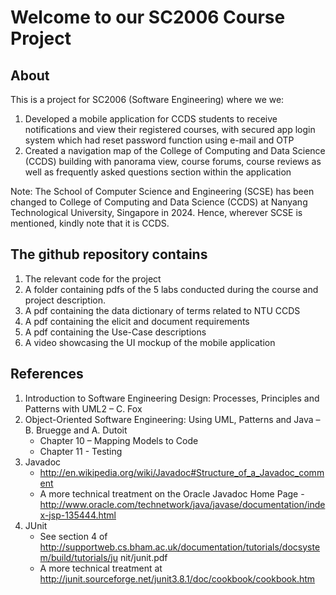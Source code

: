 # Welcome to our SC2006 Course Project
## About

This is a project for SC2006 (Software Engineering) where we we:
1. Developed a mobile application for CCDS students to receive notifications and view their registered courses, with secured app login system which had reset password function using e-mail and OTP
2. Created a navigation map of the College of Computing and Data Science (CCDS) building with panorama view, course forums, course reviews as well as frequently asked questions section within the application

Note: The School of Computer Science and Engineering (SCSE) has been changed to College of Computing and Data Science (CCDS) at Nanyang Technological University, Singapore in 2024. Hence, wherever SCSE is mentioned, kindly note that it is CCDS. 

## The github repository contains
  1. The relevant code for the project
  2. A folder containing pdfs of the 5 labs conducted during the course and project description. 
  3. A pdf containing the data dictionary of terms related to NTU CCDS
  4. A pdf containing the elicit and document requirements
  5. A pdf containing the Use-Case descriptions
  6. A video showcasing the UI mockup of the mobile application


## References
1. Introduction to Software Engineering Design: Processes, Principles and Patterns with UML2 – C. Fox
2. Object-Oriented Software Engineering: Using UML, Patterns and Java – B. Bruegge and A. Dutoit
   - Chapter 10 – Mapping Models to Code
   - Chapter 11 - Testing
3. Javadoc
   - http://en.wikipedia.org/wiki/Javadoc#Structure_of_a_Javadoc_comment
   - A more technical treatment on the Oracle Javadoc Home Page - http://www.oracle.com/technetwork/java/javase/documentation/index-jsp-135444.html
4. JUnit
   - See section 4 of http://supportweb.cs.bham.ac.uk/documentation/tutorials/docsystem/build/tutorials/ju nit/junit.pdf
   - A more technical treatment at http://junit.sourceforge.net/junit3.8.1/doc/cookbook/cookbook.htm
